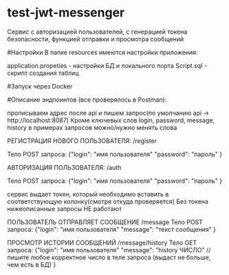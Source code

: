 # test-jwt-messenger

Сервис с авторизацией пользователей, с генерацией токена безопасности, 
функцией отправки и просмотра сообщений

#Настройки
В папке resources имеются настройки приложения:

application.propeties - настройки БД и локального порта
Script.sql - скрипт создания таблиц


#Запуск через Docker

#Описание эндпоинтов (все проверялось в Postman):

прописываем адрес после api и пишем запрос(по умолчанию api -> http://localhost:8087)
Кроме ключевых слов login, password, message, history в примерах запросов можно/нужно менять слова

РЕГИСТРАЦИЯ НОВОГО ПОЛЬЗОВАТЕЛЯ:
/register

Тело POST запроса:
{"login": "имя пользователя"
"password": "пароль"
}

АВТОРИЗАЦИЯ ПОЛЬЗОВАТЕЛЯ:
/auth

Тело POST запроса:
{"login": "имя пользователя"
"password": "пароль"
}

сервис выдает токен, который необходимо вставить в соответствующую колонку(смотря откуда проверяется)
Без токена нижеописанные запросы НЕ работают

ПОЛЬЗОВАТЕЛЬ ОТПРАВЛЯЕТ СООБЩЕНИЕ 
/message
Тело POST запроса:
{"login": "имя пользователя"
"message": "текст сообщения"
}

ПРОСМОТР ИСТОРИИ СООБЩЕНИЙ
/message/history
Тело GET запроса:
{"login": "имя пользователя"
"message": "history ЧИСЛО"   //пишите любое корректное число в теле запроса (выдаст не больше, чем есть в БД)
}





